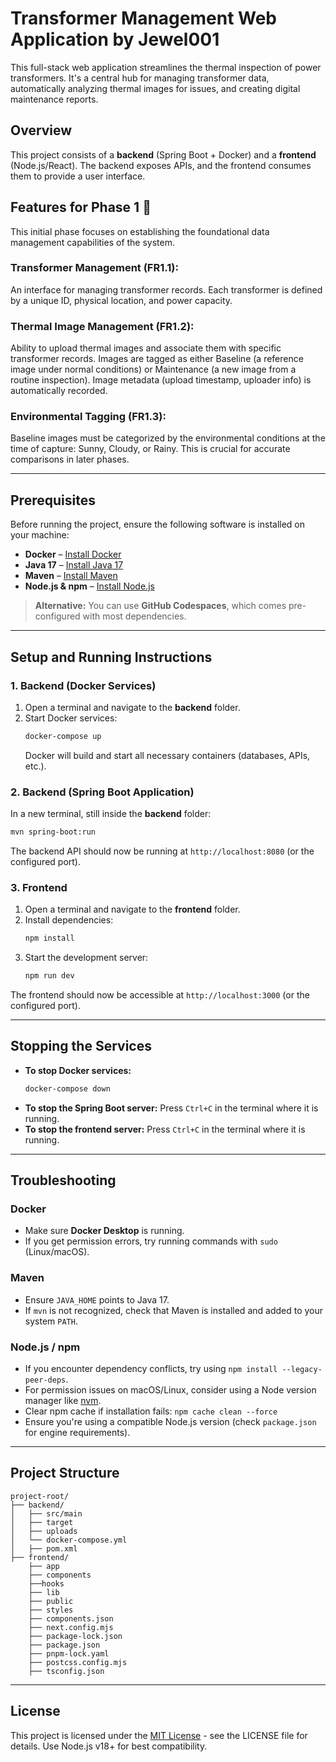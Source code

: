 # Transformer Management Web Application by Jewel001
This full-stack web application streamlines the thermal inspection of power transformers. It's a central hub for managing transformer data, automatically analyzing thermal images for issues, and creating digital maintenance reports.

## Overview
This project consists of a **backend** (Spring Boot + Docker) and a **frontend** (Node.js/React). The backend exposes APIs, and the frontend consumes them to provide a user interface.

## Features for Phase 1 🎯
This initial phase focuses on establishing the foundational data management capabilities of the system.

### Transformer Management (FR1.1):

An interface for managing transformer records.
Each transformer is defined by a unique ID, physical location, and power capacity.

### Thermal Image Management (FR1.2):

Ability to upload thermal images and associate them with specific transformer records.
Images are tagged as either Baseline (a reference image under normal conditions) or Maintenance (a new image from a routine inspection).
Image metadata (upload timestamp, uploader info) is automatically recorded.

### Environmental Tagging (FR1.3):

Baseline images must be categorized by the environmental conditions at the time of capture: Sunny, Cloudy, or Rainy. This is crucial for accurate comparisons in later phases.


---

## Prerequisites
Before running the project, ensure the following software is installed on your machine:

- **Docker** – [Install Docker](https://docs.docker.com/get-docker/)
- **Java 17** – [Install Java 17](https://adoptium.net/)
- **Maven** – [Install Maven](https://maven.apache.org/install.html)
- **Node.js & npm** – [Install Node.js](https://nodejs.org/)

> **Alternative:** You can use **GitHub Codespaces**, which comes pre-configured with most dependencies.

---

## Setup and Running Instructions

### 1. Backend (Docker Services)

1. Open a terminal and navigate to the **backend** folder.
2. Start Docker services:
   ```bash
   docker-compose up
   ```
   Docker will build and start all necessary containers (databases, APIs, etc.).

### 2. Backend (Spring Boot Application)

In a new terminal, still inside the **backend** folder:

```bash
mvn spring-boot:run
```

The backend API should now be running at `http://localhost:8080` (or the configured port).

### 3. Frontend

1. Open a terminal and navigate to the **frontend** folder.
2. Install dependencies:
   ```bash
   npm install 
   ```
3. Start the development server:
   ```bash
   npm run dev
   ```

The frontend should now be accessible at `http://localhost:3000` (or the configured port).

---

## Stopping the Services

- **To stop Docker services:**
  ```bash
  docker-compose down
  ```
- **To stop the Spring Boot server:** Press `Ctrl+C` in the terminal where it is running.
- **To stop the frontend server:** Press `Ctrl+C` in the terminal where it is running.

---

## Troubleshooting

### Docker
- Make sure **Docker Desktop** is running.
- If you get permission errors, try running commands with `sudo` (Linux/macOS).

### Maven
- Ensure `JAVA_HOME` points to Java 17.
- If `mvn` is not recognized, check that Maven is installed and added to your system `PATH`.

### Node.js / npm
- If you encounter dependency conflicts, try using `npm install --legacy-peer-deps`.
- For permission issues on macOS/Linux, consider using a Node version manager like [nvm](https://github.com/nvm-sh/nvm).
- Clear npm cache if installation fails: `npm cache clean --force`
- Ensure you're using a compatible Node.js version (check `package.json` for engine requirements).

---

## Project Structure

```
project-root/
├── backend/
│   ├── src/main
│   ├── target
│   ├── uploads
│   └── docker-compose.yml
│   ├── pom.xml
├── frontend/
    ├── app
    ├── components
    ├──hooks
    ├── lib
    ├── public
    ├── styles
    ├── components.json
    ├── next.config.mjs
    ├── package-lock.json
    ├── package.json
    ├── pnpm-lock.yaml
    ├── postcss.config.mjs
    ├── tsconfig.json
```

---

## License

This project is licensed under the [MIT License](LICENSE) - see the LICENSE file for details.
Use Node.js v18+ for best compatibility.
